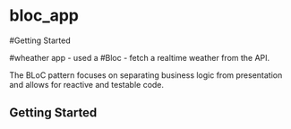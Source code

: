 # bloc_app
#Getting Started

#wheather app - used a #Bloc - fetch a realtime weather from the API.

The BLoC pattern focuses on separating business logic from presentation and allows for reactive and testable code.

## Getting Started



